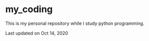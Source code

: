 # my_coding

This is my personal repository while I study python programming. 

Last updated on Oct 14, 2020
